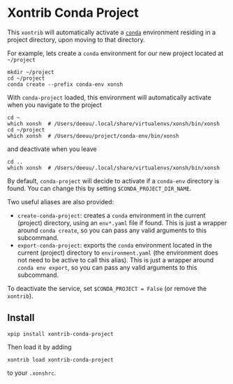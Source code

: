 # Xontrib Conda Project

This `xontrib` will automatically activate a [`conda`](https://docs.conda.io/projects/conda/en/latest/user-guide/) environment residing in a project directory, upon moving to that directory.

For example, lets create a `conda` environment for our new project located at `~/project`

```
mkdir ~/project
cd ~/project
conda create --prefix conda-env xonsh
```

With `conda-project` loaded, this environment will automatically activate when you navigate to the project

```
cd ~
which xonsh  # /Users/deeuu/.local/share/virtualenvs/xonsh/bin/xonsh
cd ~/project
which xonsh  # /Users/deeuu/project/conda-env/bin/xonsh
```

and deactivate when you leave

```
cd ..
which xonsh  # /Users/deeuu/.local/share/virtualenvs/xonsh/bin/xonsh
```

By default, `conda-project` will decide to activate if a `conda-env` directory is found. You can change this by setting `$CONDA_PROJECT_DIR_NAME`.

Two useful aliases are also provided:

- `create-conda-project`: creates a `conda` environment in the current (project) directory, using an `env*.yaml` file if found. This is just a wrapper around `conda create`, so you can pass any valid arguments to this subcommand.
- `export-conda-project`: exports the `conda` environment located in the current (project) directory to `environment.yaml` (the environment does not need to be active to call this alias). This is just a wrapper around `conda env export`, so you can pass any valid arguments to this subcommand.

To deactivate the service, set `$CONDA_PROJECT = False` (or remove the `xontrib`).

## Install

```
xpip install xontrib-conda-project
```

Then load it by adding

```
xontrib load xontrib-conda-project
```

to your `.xonshrc`.
